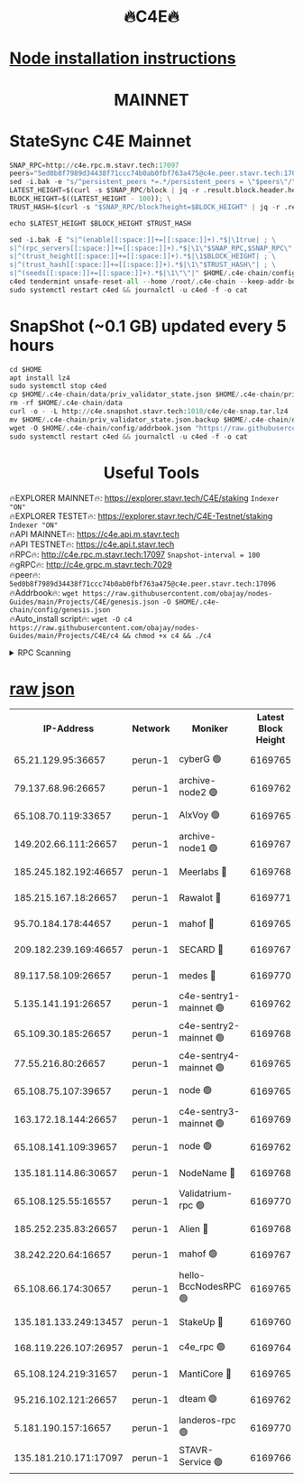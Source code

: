 <h1 align="center"> 🔥C4E🔥</h1>

[Node installation instructions](https://github.com/obajay/nodes-Guides/tree/main/Projects/C4E)
=

<h1 align="center"> MAINNET</h1>

# StateSync C4E Mainnet
```python
SNAP_RPC=http://c4e.rpc.m.stavr.tech:17097
peers="5ed0b8f7989d34438f71ccc74b0ab0fbf763a475@c4e.peer.stavr.tech:17096"
sed -i.bak -e "s/^persistent_peers *=.*/persistent_peers = \"$peers\"/" $HOME/.c4e-chain/config/config.toml
LATEST_HEIGHT=$(curl -s $SNAP_RPC/block | jq -r .result.block.header.height); \
BLOCK_HEIGHT=$((LATEST_HEIGHT - 100)); \
TRUST_HASH=$(curl -s "$SNAP_RPC/block?height=$BLOCK_HEIGHT" | jq -r .result.block_id.hash)

echo $LATEST_HEIGHT $BLOCK_HEIGHT $TRUST_HASH

sed -i.bak -E "s|^(enable[[:space:]]+=[[:space:]]+).*$|\1true| ; \
s|^(rpc_servers[[:space:]]+=[[:space:]]+).*$|\1\"$SNAP_RPC,$SNAP_RPC\"| ; \
s|^(trust_height[[:space:]]+=[[:space:]]+).*$|\1$BLOCK_HEIGHT| ; \
s|^(trust_hash[[:space:]]+=[[:space:]]+).*$|\1\"$TRUST_HASH\"| ; \
s|^(seeds[[:space:]]+=[[:space:]]+).*$|\1\"\"|" $HOME/.c4e-chain/config/config.toml
c4ed tendermint unsafe-reset-all --home /root/.c4e-chain --keep-addr-book
sudo systemctl restart c4ed && journalctl -u c4ed -f -o cat
```
# SnapShot (~0.1 GB) updated every 5 hours
```python
cd $HOME
apt install lz4
sudo systemctl stop c4ed
cp $HOME/.c4e-chain/data/priv_validator_state.json $HOME/.c4e-chain/priv_validator_state.json.backup
rm -rf $HOME/.c4e-chain/data
curl -o - -L http://c4e.snapshot.stavr.tech:1018/c4e/c4e-snap.tar.lz4 | lz4 -c -d - | tar -x -C $HOME/.c4e-chain --strip-components 2
mv $HOME/.c4e-chain/priv_validator_state.json.backup $HOME/.c4e-chain/data/priv_validator_state.json
wget -O $HOME/.c4e-chain/config/addrbook.json "https://raw.githubusercontent.com/obajay/nodes-Guides/main/Projects/C4E/addrbook.json"
sudo systemctl restart c4ed && journalctl -u c4ed -f -o cat
```
 <h1 align="center"> Useful Tools</h1>

🔥EXPLORER MAINNET🔥:  https://explorer.stavr.tech/C4E/staking            `Indexer "ON"` \
🔥EXPLORER TESTET🔥:   https://explorer.stavr.tech/C4E-Testnet/staking     `Indexer "ON"` \
🔥API MAINNET🔥:       https://c4e.api.m.stavr.tech \
🔥API TESTNET🔥:       https://c4e.api.t.stavr.tech \
🔥RPC🔥:               http://c4e.rpc.m.stavr.tech:17097                  `Snapshot-interval = 100` \
🔥gRPC🔥:              http://c4e.grpc.m.stavr.tech:7029 \
🔥peer🔥:              `5ed0b8f7989d34438f71ccc74b0ab0fbf763a475@c4e.peer.stavr.tech:17096` \
🔥Addrbook🔥:    ```wget https://raw.githubusercontent.com/obajay/nodes-Guides/main/Projects/C4E/genesis.json -O $HOME/.c4e-chain/config/genesis.json``` \
🔥Auto_install script🔥: ```wget -O c4 https://raw.githubusercontent.com/obajay/nodes-Guides/main/Projects/C4E/c4 && chmod +x c4 && ./c4```





<details>
<summary>RPC Scanning</summary>

<h2 align="center"> We scan nodes in real time every 4 hours. And we provide the final result of RPC endpoints.
We cannot influence the operation of these nodes in any way. </h2>


```python
If Voting Power is higher than 0 --> then the Node is a validator of the network and may be subject to attack and be a potential threat to the chain.
```
```python
We marked such validators with a red symbol
```

</details>

[raw json](https://rpc-check.c4e.stavr.tech/c4e/rpc-c4e-result.json)
=



<table><tr><th>IP-Address</th><th>Network</th><th>Moniker</th><th>Latest Block Height</th><th>Earliest Block Height</th><th>Catching Up</th><th>Tx Index</th><th>Voting Power</th><th>Scan Time</th></tr><tr><td>65.21.129.95:36657</td><td>perun-1</td><td>cyberG 🟢</td><td>6169765</td><td>0</td><td>False</td><td>on</td><td>0</td><td>2023-12-06T14:18:31.592246060UTC</td></tr><tr><td>79.137.68.96:26657</td><td>perun-1</td><td>archive-node2 🟢</td><td>6169762</td><td>1</td><td>False</td><td>on</td><td>0</td><td>2023-12-06T14:18:14.289476695UTC</td></tr><tr><td>65.108.70.119:33657</td><td>perun-1</td><td>AlxVoy 🟢</td><td>6169765</td><td>1</td><td>False</td><td>on</td><td>0</td><td>2023-12-06T14:18:30.775395890UTC</td></tr><tr><td>149.202.66.111:26657</td><td>perun-1</td><td>archive-node1 🟢</td><td>6169767</td><td>1</td><td>False</td><td>on</td><td>0</td><td>2023-12-06T14:18:47.665089077UTC</td></tr><tr><td>185.245.182.192:46657</td><td>perun-1</td><td>Meerlabs 🔴</td><td>6169768</td><td>1051501</td><td>False</td><td>on</td><td>493550</td><td>2023-12-06T14:18:53.380394426UTC</td></tr><tr><td>185.215.167.18:26657</td><td>perun-1</td><td>Rawalot 🔴</td><td>6169771</td><td>1090501</td><td>False</td><td>on</td><td>579034</td><td>2023-12-06T14:19:05.755868449UTC</td></tr><tr><td>95.70.184.178:44657</td><td>perun-1</td><td>mahof 🔴</td><td>6169765</td><td>2342001</td><td>False</td><td>off</td><td>1357006</td><td>2023-12-06T14:18:30.097378046UTC</td></tr><tr><td>209.182.239.169:46657</td><td>perun-1</td><td>SECARD 🔴</td><td>6169767</td><td>2616101</td><td>False</td><td>off</td><td>675729</td><td>2023-12-06T14:18:44.924900511UTC</td></tr><tr><td>89.117.58.109:26657</td><td>perun-1</td><td>medes 🔴</td><td>6169770</td><td>2826001</td><td>False</td><td>off</td><td>471345</td><td>2023-12-06T14:19:00.575374998UTC</td></tr><tr><td>5.135.141.191:26657</td><td>perun-1</td><td>c4e-sentry1-mainnet 🟢</td><td>6169762</td><td>4267001</td><td>False</td><td>on</td><td>0</td><td>2023-12-06T14:18:13.583398863UTC</td></tr><tr><td>65.109.30.185:26657</td><td>perun-1</td><td>c4e-sentry2-mainnet 🟢</td><td>6169768</td><td>5186001</td><td>False</td><td>on</td><td>0</td><td>2023-12-06T14:18:53.072742324UTC</td></tr><tr><td>77.55.216.80:26657</td><td>perun-1</td><td>c4e-sentry4-mainnet 🟢</td><td>6169765</td><td>5187001</td><td>False</td><td>on</td><td>0</td><td>2023-12-06T14:18:30.439276413UTC</td></tr><tr><td>65.108.75.107:39657</td><td>perun-1</td><td>node 🟢</td><td>6169765</td><td>5198801</td><td>False</td><td>on</td><td>0</td><td>2023-12-06T14:18:33.972027909UTC</td></tr><tr><td>163.172.18.144:26657</td><td>perun-1</td><td>c4e-sentry3-mainnet 🟢</td><td>6169769</td><td>5286001</td><td>False</td><td>on</td><td>0</td><td>2023-12-06T14:18:54.077940488UTC</td></tr><tr><td>65.108.141.109:39657</td><td>perun-1</td><td>node 🟢</td><td>6169762</td><td>5303301</td><td>False</td><td>on</td><td>0</td><td>2023-12-06T14:18:16.740392226UTC</td></tr><tr><td>135.181.114.86:30657</td><td>perun-1</td><td>NodeName 🔴</td><td>6169768</td><td>5508301</td><td>False</td><td>off</td><td>333717</td><td>2023-12-06T14:18:48.146354215UTC</td></tr><tr><td>65.108.125.55:16557</td><td>perun-1</td><td>Validatrium-rpc 🟢</td><td>6169770</td><td>5551301</td><td>False</td><td>on</td><td>0</td><td>2023-12-06T14:19:03.033608160UTC</td></tr><tr><td>185.252.235.83:26657</td><td>perun-1</td><td>Alien 🔴</td><td>6169768</td><td>5736001</td><td>False</td><td>on</td><td>380508</td><td>2023-12-06T14:18:48.553422472UTC</td></tr><tr><td>38.242.220.64:16657</td><td>perun-1</td><td>mahof 🟢</td><td>6169767</td><td>5980001</td><td>False</td><td>off</td><td>0</td><td>2023-12-06T14:18:45.226316914UTC</td></tr><tr><td>65.108.66.174:30657</td><td>perun-1</td><td>hello-BccNodesRPC 🟢</td><td>6169765</td><td>5985401</td><td>False</td><td>on</td><td>0</td><td>2023-12-06T14:18:31.158443444UTC</td></tr><tr><td>135.181.133.249:13457</td><td>perun-1</td><td>StakeUp 🔴</td><td>6169760</td><td>6015001</td><td>False</td><td>on</td><td>1357007</td><td>2023-12-06T14:18:05.089433786UTC</td></tr><tr><td>168.119.226.107:26957</td><td>perun-1</td><td>c4e_rpc 🟢</td><td>6169764</td><td>6069763</td><td>False</td><td>on</td><td>0</td><td>2023-12-06T14:18:23.132111760UTC</td></tr><tr><td>65.108.124.219:31657</td><td>perun-1</td><td>MantiCore 🔴</td><td>6169765</td><td>6069765</td><td>False</td><td>off</td><td>837521</td><td>2023-12-06T14:18:29.706463560UTC</td></tr><tr><td>95.216.102.121:26657</td><td>perun-1</td><td>dteam 🟢</td><td>6169762</td><td>6159001</td><td>False</td><td>on</td><td>0</td><td>2023-12-06T14:18:13.915919963UTC</td></tr><tr><td>5.181.190.157:16657</td><td>perun-1</td><td>landeros-rpc 🟢</td><td>6169770</td><td>6164001</td><td>False</td><td>on</td><td>0</td><td>2023-12-06T14:19:05.430269268UTC</td></tr><tr><td>135.181.210.171:17097</td><td>perun-1</td><td>STAVR-Service 🟢</td><td>6169766</td><td>6169501</td><td>False</td><td>on</td><td>0</td><td>2023-12-06T14:18:36.439298356UTC</td></tr></table>
